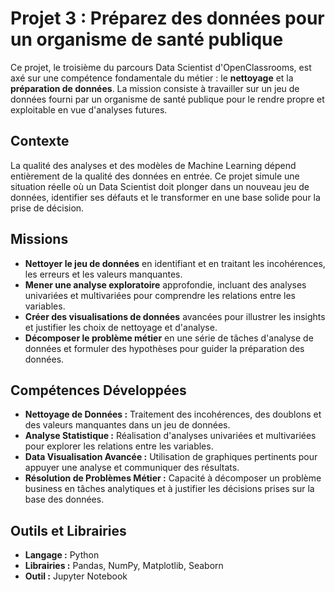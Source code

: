 # Projet 3 : Préparez des données pour un organisme de santé publique

Ce projet, le troisième du parcours Data Scientist d'OpenClassrooms, est axé sur une compétence fondamentale du métier : le **nettoyage** et la **préparation de données**. La mission consiste à travailler sur un jeu de données fourni par un organisme de santé publique pour le rendre propre et exploitable en vue d'analyses futures.

## Contexte

La qualité des analyses et des modèles de Machine Learning dépend entièrement de la qualité des données en entrée. Ce projet simule une situation réelle où un Data Scientist doit plonger dans un nouveau jeu de données, identifier ses défauts et le transformer en une base solide pour la prise de décision.

## Missions

- **Nettoyer le jeu de données** en identifiant et en traitant les incohérences, les erreurs et les valeurs manquantes.
- **Mener une analyse exploratoire** approfondie, incluant des analyses univariées et multivariées pour comprendre les relations entre les variables.
- **Créer des visualisations de données** avancées pour illustrer les insights et justifier les choix de nettoyage et d'analyse.
- **Décomposer le problème métier** en une série de tâches d'analyse de données et formuler des hypothèses pour guider la préparation des données.

## Compétences Développées

- **Nettoyage de Données :** Traitement des incohérences, des doublons et des valeurs manquantes dans un jeu de données.
- **Analyse Statistique :** Réalisation d'analyses univariées et multivariées pour explorer les relations entre les variables.
- **Data Visualisation Avancée :** Utilisation de graphiques pertinents pour appuyer une analyse et communiquer des résultats.
- **Résolution de Problèmes Métier :** Capacité à décomposer un problème business en tâches analytiques et à justifier les décisions prises sur la base des données.

## Outils et Librairies

- **Langage :** Python
- **Librairies :** Pandas, NumPy, Matplotlib, Seaborn
- **Outil :** Jupyter Notebook
